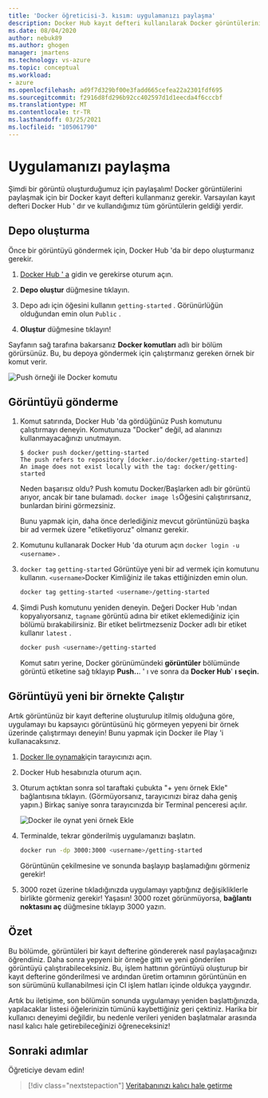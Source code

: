 ```yaml
---
title: 'Docker öğreticisi-3. kısım: uygulamanızı paylaşma'
description: Docker Hub kayıt defteri kullanılarak Docker görüntülerinin nasıl paylaşılacağını açıklar.
ms.date: 08/04/2020
author: nebuk89
ms.author: ghogen
manager: jmartens
ms.technology: vs-azure
ms.topic: conceptual
ms.workload:
- azure
ms.openlocfilehash: ad9f7d329bf00e3fadd665cefea22a2301fdf695
ms.sourcegitcommit: f2916d8fd296b92cc402597d1d1eecda4f6cccbf
ms.translationtype: MT
ms.contentlocale: tr-TR
ms.lasthandoff: 03/25/2021
ms.locfileid: "105061790"
---
```

# <a name="share-your-app"></a>Uygulamanızı paylaşma

Şimdi bir görüntü oluşturduğumuz için paylaşalım! Docker görüntülerini paylaşmak için bir Docker kayıt defteri kullanmanız gerekir. Varsayılan kayıt defteri Docker Hub ' dır ve kullandığımız tüm görüntülerin geldiği yerdir.

## <a name="create-a-repo"></a>Depo oluşturma

Önce bir görüntüyü göndermek için, Docker Hub 'da bir depo oluşturmanız gerekir.

1. [Docker Hub ' a](https://hub.docker.com/signup/msftedge?utm_source=msftedge) gidin ve gerekirse oturum açın.

1. **Depo oluştur** düğmesine tıklayın.

1. Depo adı için öğesini kullanın `getting-started` . Görünürlüğün olduğundan emin olun `Public` .

1. **Oluştur** düğmesine tıklayın!

Sayfanın sağ tarafına bakarsanız **Docker komutları** adlı bir bölüm görürsünüz. Bu, bu depoya göndermek için çalıştırmanız gereken örnek bir komut verir.

![Push örneği ile Docker komutu](media/push-command.png)

## <a name="push-the-image"></a>Görüntüyü gönderme

1. Komut satırında, Docker Hub 'da gördüğünüz Push komutunu çalıştırmayı deneyin. Komutunuza "Docker" değil, ad alanınızı kullanmayacağınızı unutmayın.

    ```plaintext
    $ docker push docker/getting-started
    The push refers to repository [docker.io/docker/getting-started]
    An image does not exist locally with the tag: docker/getting-started
    ```

    Neden başarısız oldu? Push komutu Docker/Başlarken adlı bir görüntü arıyor, ancak bir tane bulamadı. `docker image ls`Öğesini çalıştırırsanız, bunlardan birini görmezsiniz.

    Bunu yapmak için, daha önce derlediğiniz mevcut görüntünüzü başka bir ad vermek üzere "etiketliyoruz" olmanız gerekir.

1. Komutunu kullanarak Docker Hub 'da oturum açın `docker login -u <username>` .

1. `docker tag` `getting-started` Görüntüye yeni bir ad vermek için komutunu kullanın. `<username>`Docker Kimliğiniz ile takas ettiğinizden emin olun.

    ```bash
    docker tag getting-started <username>/getting-started
    ```

1. Şimdi Push komutunu yeniden deneyin. Değeri Docker Hub 'ından kopyalıyorsanız, `tagname` görüntü adına bir etiket eklemediğiniz için bölümü bırakabilirsiniz. Bir etiket belirtmezseniz Docker adlı bir etiket kullanır `latest` .

    ```bash
    docker push <username>/getting-started
    ```

    Komut satırı yerine, Docker görünümündeki **görüntüler** bölümünde görüntü etiketine sağ tıklayıp **Push..**. ' ı ve sonra da **Docker Hub**' **ı seçin.**

## <a name="run-the-image-on-a-new-instance"></a>Görüntüyü yeni bir örnekte Çalıştır

Artık görüntünüz bir kayıt defterine oluşturulup itilmiş olduğuna göre, uygulamayı bu kapsayıcı görüntüsünü hiç görmeyen yepyeni bir örnek üzerinde çalıştırmayı deneyin! Bunu yapmak için Docker ile Play 'i kullanacaksınız.

1. [Docker Ile oynamak](http://play-with-docker.com)için tarayıcınızı açın.

1. Docker Hub hesabınızla oturum açın.

1. Oturum açtıktan sonra sol taraftaki çubukta "+ yenı örnek Ekle" bağlantısına tıklayın. (Görmüyorsanız, tarayıcınızı biraz daha geniş yapın.) Birkaç saniye sonra tarayıcınızda bir Terminal penceresi açılır.

    ![Docker ile oynat yeni örnek Ekle](media/pwd-add-new-instance.png)

1. Terminalde, tekrar gönderilmiş uygulamanızı başlatın.

    ```bash
    docker run -dp 3000:3000 <username>/getting-started
    ```

    Görüntünün çekilmesine ve sonunda başlayıp başlamadığını görmeniz gerekir!

1. 3000 rozet üzerine tıkladığınızda uygulamayı yaptığınız değişikliklerle birlikte görmeniz gerekir! Yaşasın! 3000 rozet görünmüyorsa, **bağlantı noktasını aç** düğmesine tıklayıp 3000 yazın.

## <a name="recap"></a>Özet

Bu bölümde, görüntüleri bir kayıt defterine göndererek nasıl paylaşacağınızı öğrendiniz. Daha sonra yepyeni bir örneğe gitti ve yeni gönderilen görüntüyü çalıştırabileceksiniz. Bu, işlem hattının görüntüyü oluşturup bir kayıt defterine gönderilmesi ve ardından üretim ortamının görüntünün en son sürümünü kullanabilmesi için CI işlem hatları içinde oldukça yaygındır.

Artık bu iletişime, son bölümün sonunda uygulamayı yeniden başlattığınızda, yapılacaklar listesi öğelerinizin tümünü kaybettiğiniz geri çektiniz. Harika bir kullanıcı deneyimi değildir, bu nedenle verileri yeniden başlatmalar arasında nasıl kalıcı hale getirebileceğinizi öğreneceksiniz!

## <a name="next-steps"></a>Sonraki adımlar

Öğreticiye devam edin!

> [!div class="nextstepaction"]
> [Veritabanınızı kalıcı hale getirme](persist-your-data.md)
